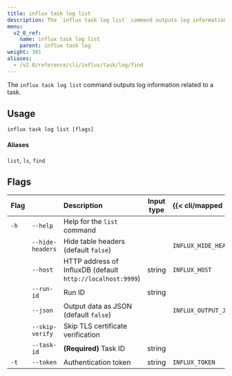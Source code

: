 ```yaml
---
title: influx task log list
description: The `influx task log list` command outputs log information related to a task.
menu:
  v2_0_ref:
    name: influx task log list
    parent: influx task log
weight: 301
aliases:
  - /v2.0/reference/cli/influx/task/log/find
---
```


The `influx task log list` command outputs log information related to a task.

## Usage
```
influx task log list [flags]
```

#### Aliases
`list`, `ls`, `find`

## Flags
| Flag |                  | Description                                                | Input type  | {{< cli/mapped >}}    |
|:---- |:---              |:-----------                                                |:----------: |:------------------    |
| `-h` | `--help`         | Help for the `list` command                                |             |                       |
|      | `--hide-headers` | Hide table headers (default `false`)                       |             | `INFLUX_HIDE_HEADERS` |
|      | `--host`         | HTTP address of InfluxDB (default `http://localhost:9999`) | string      | `INFLUX_HOST`         |
|      | `--run-id`       | Run ID                                                     | string      |                       |
|      | `--json`         | Output data as JSON (default `false`)                      |             | `INFLUX_OUTPUT_JSON`  |
|      | `--skip-verify`  | Skip TLS certificate verification                          |             |                       |
|      | `--task-id`      | **(Required)** Task ID                                     | string      |                       |
| `-t` | `--token`        | Authentication token                                       | string      | `INFLUX_TOKEN`        |
